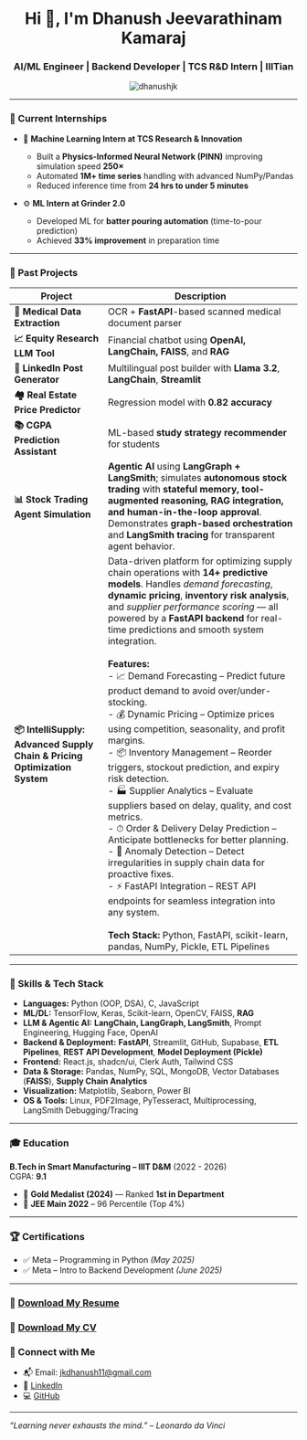 <h1 align="center">Hi 👋, I'm Dhanush Jeevarathinam Kamaraj</h1>
<h3 align="center"> AI/ML Engineer | Backend Developer | TCS R&D Intern | IIITian</h3>

<p align="center">
  <img src="https://komarev.com/ghpvc/?username=dhanushjk&label=Profile%20views&color=0e75b6&style=flat" alt="dhanushjk" />
</p>

---

### 🔭 Current Internships
- 🧠 **Machine Learning Intern at TCS Research & Innovation**
  - Built a **Physics-Informed Neural Network (PINN)** improving simulation speed **250×**
  - Automated **1M+ time series** handling with advanced NumPy/Pandas
  - Reduced inference time from **24 hrs to under 5 minutes**

- ⚙️ **ML Intern at Grinder 2.0**
  - Developed ML for **batter pouring automation** (time-to-pour prediction)
  - Achieved **33% improvement** in preparation time

---

### 💼 Past Projects
| Project | Description |
|--------|-------------|
| **🧾 Medical Data Extraction** | OCR + **FastAPI**-based scanned medical document parser |
| **📈 Equity Research LLM Tool** | Financial chatbot using **OpenAI, LangChain, FAISS**, and **RAG** |
| **💬 LinkedIn Post Generator** | Multilingual post builder with **Llama 3.2**, **LangChain**, **Streamlit** |
| **🏘️ Real Estate Price Predictor** | Regression model with **0.82 accuracy** |
| **📚 CGPA Prediction Assistant** | ML-based **study strategy recommender** for students |
| **📊 Stock Trading Agent Simulation** | **Agentic AI** using **LangGraph + LangSmith**; simulates **autonomous stock trading** with **stateful memory, tool-augmented reasoning, RAG integration, and human-in-the-loop approval**. Demonstrates **graph-based orchestration** and **LangSmith tracing** for transparent agent behavior. |
| **📦 IntelliSupply: Advanced Supply Chain & Pricing Optimization System** | Data-driven platform for optimizing supply chain operations with **14+ predictive models**. Handles *demand forecasting*, **dynamic pricing**, **inventory risk analysis**, and *supplier performance scoring* — all powered by a **FastAPI backend** for real-time predictions and smooth system integration.<br><br>**Features:** <br>- 📈 Demand Forecasting – Predict future product demand to avoid over/under-stocking.<br>- 💰 Dynamic Pricing – Optimize prices using competition, seasonality, and profit margins.<br>- 📦 Inventory Management – Reorder triggers, stockout prediction, and expiry risk detection.<br>- 🏭 Supplier Analytics – Evaluate suppliers based on delay, quality, and cost metrics.<br>- ⏱ Order & Delivery Delay Prediction – Anticipate bottlenecks for better planning.<br>- 🧩 Anomaly Detection – Detect irregularities in supply chain data for proactive fixes.<br>- ⚡ FastAPI Integration – REST API endpoints for seamless integration into any system.<br><br>**Tech Stack:** Python, FastAPI, scikit-learn, pandas, NumPy, Pickle, ETL Pipelines |

---

### 🧠 Skills & Tech Stack
- **Languages:** Python (OOP, DSA), C, JavaScript
- **ML/DL:** TensorFlow, Keras, Scikit-learn, OpenCV, FAISS, **RAG**
- **LLM & Agentic AI:** **LangChain, LangGraph, LangSmith**, Prompt Engineering, Hugging Face, OpenAI
- **Backend & Deployment:** **FastAPI**, Streamlit, GitHub, Supabase, **ETL Pipelines**, **REST API Development**, **Model Deployment (Pickle)**
- **Frontend:** React.js, shadcn/ui, Clerk Auth, Tailwind CSS
- **Data & Storage:** Pandas, NumPy, SQL, MongoDB, Vector Databases (**FAISS**), **Supply Chain Analytics**
- **Visualization:** Matplotlib, Seaborn, Power BI
- **OS & Tools:** Linux, PDF2Image, PyTesseract, Multiprocessing, LangSmith Debugging/Tracing

---

### 🎓 Education
**B.Tech in Smart Manufacturing – IIIT D&M** (2022 - 2026)  
CGPA: **9.1**  
- 🥇 **Gold Medalist (2024)** — Ranked **1st in Department**
- 🧠 **JEE Main 2022** – 96 Percentile (Top 4%)

---

### 🏆 Certifications
- ✅ Meta – Programming in Python *(May 2025)*
- ✅ Meta – Intro to Backend Development *(June 2025)*

---

### 📄 [Download My Resume](https://drive.google.com/file/d/1lAFx_LKp5q_81GsZazazkkoYIBMILksC/view?usp=drive_link)
### 📄 [Download My CV](https://drive.google.com/file/d/1XmxeeJI3xZ3d-O7uWGIpd_gdULvDsB9n/view?usp=drive_link)

### 🔗 Connect with Me
- 📬 Email: jkdhanush11@gmail.com  
- 💼 [LinkedIn](https://www.linkedin.com/in/dhanushjk)
- 💻 [GitHub](https://github.com/JKDhanush)

---

_“Learning never exhausts the mind.” – Leonardo da Vinci_
